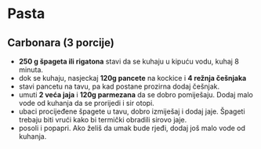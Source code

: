 # Pasta

## Carbonara (3 porcije)

* **250 g špageta ili rigatona** stavi da se kuhaju u kipuću vodu, kuhaj 8 minuta.
* dok se kuhaju, nasjeckaj **120g pancete** na kockice i **4 režnja češnjaka**
* stavi pancetu na tavu, pa kad postane prozirna dodaj češnjak.
* umuti **2 veća jaja** i **120g parmezana** da se dobro pomiješaju. Dodaj malo vode od kuhanja da se prorijedi i sir otopi.
* ubaci procijeđene špagete u tavu, dobro izmiješaj i dodaj jaje. Špageti trebaju biti vrući kako bi termički obradili sirovo jaje.
* posoli i popapri. Ako želiš da umak bude rjeđi, dodaj još malo vode od kuhanja.

